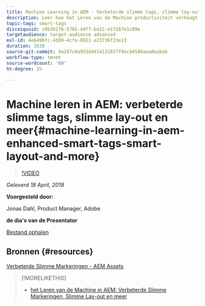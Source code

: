 ```yaml
---
title: Machine Learning in AEM - Verbeterde slimme tags, slimme lay-out en meer
description: Leer hoe het Leren van de Machine productiviteit verhoogt en nieuwe gebruiksgevallen in Experience Manager versie 6.4 ontgrendelt
topic-tags: smart-tags
discoiquuid: c0b3b1f6-5765-44f7-ba12-e17267e1c89e
targetaudience: target-audience advanced
exl-id: 4e6496fc-4389-4cfa-8921-a23736f23e13
duration: 3539
source-git-commit: 9a297cda953d4414131657f9ac84580aea0eabeb
workflow-type: tm+mt
source-wordcount: '69'
ht-degree: 1%

---
```


# Machine leren in AEM: verbeterde slimme tags, slimme lay-out en meer{#machine-learning-in-aem-enhanced-smart-tags-smart-layout-and-more}

>[!VIDEO](https://video.tv.adobe.com/v/22255/?quality=9)

*Geleverd 18 April, 2018*

**Voorgesteld door:**

Jonas Dahl, Product Manager, Adobe

**de dia&#39;s van de Presentator**

[Bestand ophalen](assets/aem+gems+ml+and+ai+in+aem+4+17+18.pdf)

## Bronnen {#resources}

[ Verbeterde Slimme Markeringen - AEM Assets ](https://helpx.adobe.com/nl/experience-manager/6-4/assets/using/enhanced-smart-tags.html)

<!--
[Get back to the Overview](https://helpx.adobe.com/nl/experience-manager/kt/eseminars/gems/aem-index.html)
-->

>[!MORELIKETHIS]
>
>* [ het Leren van de Machine in AEM: Verbeterde Slimme Markeringen, Slimme Lay-out en meer ](aem-machine-learning.md)
